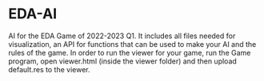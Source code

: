 # EDA-AI
AI for the EDA Game of 2022-2023 Q1. It includes all files needed for visualization, an API for functions that can be used to make your AI and the rules of the game. In order to run the viewer for your game, run the Game program, open viewer.html (inside the viewer folder) and then upload default.res to the viewer.
